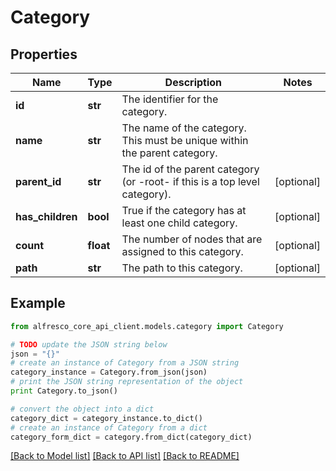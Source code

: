 # Category


## Properties
Name | Type | Description | Notes
------------ | ------------- | ------------- | -------------
**id** | **str** | The identifier for the category. | 
**name** | **str** | The name of the category.  This must be unique within the parent category.  | 
**parent_id** | **str** | The id of the parent category (or -root- if this is a top level category). | [optional] 
**has_children** | **bool** | True if the category has at least one child category. | [optional] 
**count** | **float** | The number of nodes that are assigned to this category. | [optional] 
**path** | **str** | The path to this category. | [optional] 

## Example

```python
from alfresco_core_api_client.models.category import Category

# TODO update the JSON string below
json = "{}"
# create an instance of Category from a JSON string
category_instance = Category.from_json(json)
# print the JSON string representation of the object
print Category.to_json()

# convert the object into a dict
category_dict = category_instance.to_dict()
# create an instance of Category from a dict
category_form_dict = category.from_dict(category_dict)
```
[[Back to Model list]](../README.md#documentation-for-models) [[Back to API list]](../README.md#documentation-for-api-endpoints) [[Back to README]](../README.md)


